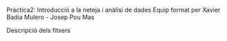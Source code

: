 Pràctica2: Introducció a la neteja i anàlisi de dades 
Equip format per
Xavier Badia Mulero - Josep Pou Mas

Descripció dels fitxers
